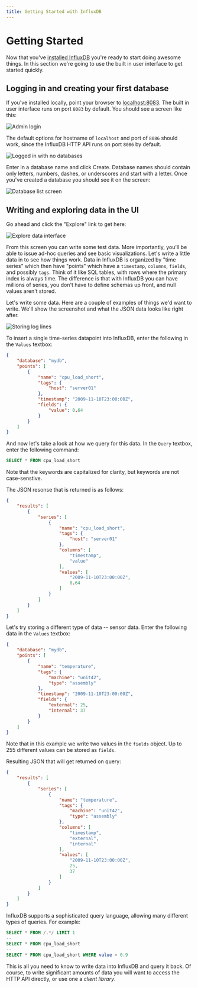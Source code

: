 ```yaml
---
title: Getting Started with InfluxDB
---
```


# Getting Started

Now that you've [installed InfluxDB](installation.html) you're ready to start doing awesome things. In this section we're going to use the built in user interface to get started quickly.

## Logging in and creating your first database
If you've installed locally, point your browser to <a href="http://localhost:8083" target="_blank">localhost:8083</a>. The built in user interface runs on port `8083` by default. You should see a screen like this:

![Admin login](/images/docs/admin_login.jpg)

The default options for hostname of `localhost` and port of `8086` should work, since the InfluxDB HTTP API runs on port `8086` by default.

![Logged in with no databases](/images/docs/logged_in_no_databases.jpg)

Enter in a database name and click Create. Database names should contain only letters, numbers, dashes, or underscores and start with a letter. Once you've created a database you should see it on the screen:

![Database list screen](/images/docs/database_created.jpg)

## Writing and exploring data in the UI
Go ahead and click the "Explore" link to get here:

![Explore data interface](/images/docs/explore_screen.jpg)

From this screen you can write some test data. More importantly, you'll be able to issue ad-hoc queries and see basic visualizations. Let's write a little data in to see how things work. Data in InfluxDB is organized by "time series" which then have "points" which have a `timestamp`, `columns`, `fields`, and possibly `tags`. Think of it like SQL tables, with rows where the primary index is always time. The difference is that with InfluxDB you can have millions of series, you don't have to define schemas up front, and null values aren't stored.

Let's write some data. Here are a couple of examples of things we'd want to write. We'll show the screenshot and what the JSON data looks like right after.

![Storing log lines](/images/docs/log_lines.jpg)

To insert a single time-series datapoint into InfluxDB, enter the following in the `Values` textbox:

```json
{
    "database": "mydb",
    "points": [
        {
            "name": "cpu_load_short",
            "tags": {
                "host": "server01"
            },
            "timestamp": "2009-11-10T23:00:00Z",
            "fields": {
                "value": 0.64
            }
        }
    ]
}
```

And now let's take a look at how we query for this data. In the `Query` textbox, enter the following command:

```sql
SELECT * FROM cpu_load_short
```

Note that the keywords are capitalized for clarity, but keywords are not case-senstive.

The JSON resonse that is returned is as follows:

```json
{
    "results": [
        {
            "series": [
                {
                    "name": "cpu_load_short",
                    "tags": {
                        "host": "server01"
                    },
                    "columns": [
                        "timestamp",
                        "value"
                    ],
                    "values": [
                        "2009-11-10T23:00:00Z",
                        0.64
                    ]
                }
            ]
        }
    ]
}
```

Let's try storing a different type of data -- sensor data. Enter the following data in the `Values` textbox:

```json
{
    "database": "mydb",
    "points": [
        {
            "name": "temperature",
            "tags": {
                "machine": "unit42",
                "type": "assembly"
            },
            "timestamp": "2009-11-10T23:00:00Z",
            "fields": {
                "external": 25,
                "internal": 37
            }
        }
    ]
}
```
Note that in this example we write two values in the `fields` object. Up to 255 different values can be stored as `fields`.

Resulting JSON that will get returned on query:

```json
{
    "results": [
        {
            "series": [
                {
                    "name": "temperature",
                    "tags": {
                        "machine": "unit42",
                        "type": "assembly"
                    },
                    "columns": [
                        "timestamp",
                        "external",
                        "internal"
                    ],
                    "values": [
                        "2009-11-10T23:00:00Z",
                        25,
                        37
                    ]
                }
            ]
        }
    ]
}
```

InfluxDB supports a sophisticated query language, allowing many different types of queries. For example:

```sql
SELECT * FROM /.*/ LIMIT 1
--
SELECT * FROM cpu_load_short
--
SELECT * FROM cpu_load_short WHERE value > 0.9
```

This is all you need to know to write data into InfluxDB and query it back. Of course, to write significant amounts of data you will want to access the HTTP API directly, or use one a _client library_.
